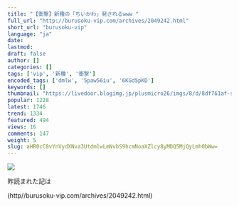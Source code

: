 ```yaml
---
title: "【衝撃】新種の「ちいかわ」発されるwww "
full_url: "http://burusoku-vip.com/archives/2049242.html"
short_url: "burusoku-vip"
language: "ja"
date: 
lastmod: 
draft: false
author: []
categories: []
tags: ['vip', '新種', '衝撃']
encoded_tags: ['dmlw', '5paw56iu', '6KGd5pKD']
keywords: []
thumbnail: "https://livedoor.blogimg.jp/plusmicro26/imgs/8/d/8df761af-s.png"
popular: 1228
latest: 1746
trend: 1334
featured: 494
views: 16
comments: 147
weight: 5
slug: aHR0cC8vYnVydXNva3UtdmlwLmNvbS9hcmNoaXZlcy8yMDQ5MjQyLmh0bWw=
---
```


![](https://livedoor.blogimg.jp/plusmicro26/imgs/8/d/8df761af-s.png)

<div><p class='sidetitle'>昨読まれた記は</p> </div>

(http//burusoku-vip.com/archives/2049242.html)
